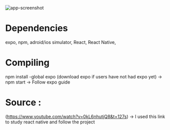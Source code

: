![app-screenshot](https://user-images.githubusercontent.com/62267270/209746176-1449dd3d-0754-4901-8ce2-aabb78a3b448.png)

# Dependencies 
expo,
npm, 
adroid/ios simulator,
React, 
React Native,
# Compiling
npm install -global expo (download expo if users have not had expo yet) ->
npm start ->
Follow expo guide
# Source :
(https://www.youtube.com/watch?v=0kL6nhutjQ8&t=127s) -> I used this link to study react native and follow the project
 
